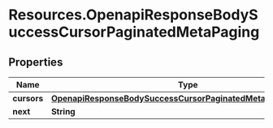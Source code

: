 # Resources.OpenapiResponseBodySuccessCursorPaginatedMetaPaging

## Properties

Name | Type | Description | Notes
------------ | ------------- | ------------- | -------------
**cursors** | [**OpenapiResponseBodySuccessCursorPaginatedMetaPagingCursors**](OpenapiResponseBodySuccessCursorPaginatedMetaPagingCursors.md) |  | [optional] 
**next** | **String** |  | [optional] 


